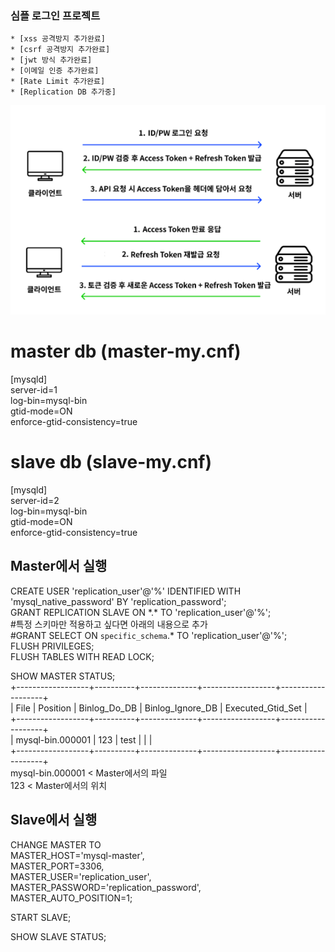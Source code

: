 
### 심플 로그인 프로젝트
<!-- TOC -->
    * [xss 공격방지 추가완료]
    * [csrf 공격방지 추가완료]
    * [jwt 방식 추가완료]
    * [이메일 인증 추가완료]
    * [Rate Limit 추가완료]
    * [Replication DB 추가중]
<!-- TOC -->

![img.png](img.png)


# master db (master-my.cnf)
[mysqld] <br>
server-id=1 <br>
log-bin=mysql-bin <br>
gtid-mode=ON <br>
enforce-gtid-consistency=true

# slave db (slave-my.cnf)
[mysqld] <br>
server-id=2 <br>
log-bin=mysql-bin <br>
gtid-mode=ON <br>
enforce-gtid-consistency=true

## Master에서 실행
CREATE USER 'replication_user'@'%' IDENTIFIED WITH 'mysql_native_password' BY 'replication_password'; <br>
GRANT REPLICATION SLAVE ON \*.* TO 'replication_user'@'%'; <br>
#특정 스키마만 적용하고 싶다면 아래의 내용으로 추가 <br>
#GRANT SELECT ON `specific_schema`.* TO 'replication_user'@'%'; <br>
FLUSH PRIVILEGES; <br>
FLUSH TABLES WITH READ LOCK; <br>

SHOW MASTER STATUS; <br>
+------------------+----------+--------------+------------------+-------------------+ <br>
| File             | Position | Binlog_Do_DB | Binlog_Ignore_DB | Executed_Gtid_Set | <br>
+------------------+----------+--------------+------------------+-------------------+ <br>
| mysql-bin.000001 | 123      | test         |                  |                   | <br>
+------------------+----------+--------------+------------------+-------------------+ <br>
mysql-bin.000001 < Master에서의 파일 <br>
123 < Master에서의 위치 <br>

## Slave에서 실행
CHANGE MASTER TO <br>
MASTER_HOST='mysql-master', <br>
MASTER_PORT=3306, <br>
MASTER_USER='replication_user', <br>
MASTER_PASSWORD='replication_password', <br>
MASTER_AUTO_POSITION=1;

START SLAVE;

SHOW SLAVE STATUS;
